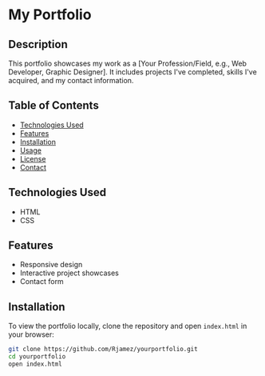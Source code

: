 # My Portfolio

## Description

This portfolio showcases my work as a [Your Profession/Field, e.g., Web Developer, Graphic Designer]. It includes projects I've completed, skills I've acquired, and my contact information.

## Table of Contents

- [Technologies Used](#technologies-used)
- [Features](#features)
- [Installation](#installation)
- [Usage](#usage)
- [License](#license)
- [Contact](#contact)

## Technologies Used

- HTML
- CSS

## Features

- Responsive design
- Interactive project showcases
- Contact form

## Installation

To view the portfolio locally, clone the repository and open `index.html` in your browser:

```bash
git clone https://github.com/Rjamez/yourportfolio.git
cd yourportfolio
open index.html

